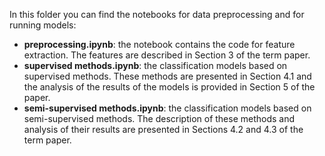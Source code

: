 In this folder you can find the notebooks for data preprocessing and for running models:

* **preprocessing.ipynb**: the notebook contains the code for feature extraction. The features are described in Section 3 of the term paper.
* **supervised methods.ipynb**: the classification models based on supervised methods. These methods are presented in Section 4.1 and the analysis of the results of the models is provided in Section 5 of the paper.
* **semi-supervised methods.ipynb**: the classification models based on semi-supervised methods. The description of these methods and analysis of their results are presented in Sections 4.2 and 4.3 of the term paper.
